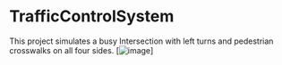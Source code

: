 # TrafficControlSystem
This project simulates a busy Intersection with left turns and pedestrian crosswalks on all four sides. 
[![image](https://user-images.githubusercontent.com/98626715/195020236-b8a93a69-1d63-4745-bdd6-c181e5fc6d27.png)]
